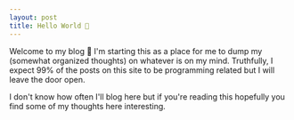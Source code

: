 ```yaml
---
layout: post
title: Hello World 👋
---
```


Welcome to my blog 🙂 I'm starting this as a place for me to dump my (somewhat organized thoughts) on whatever is on my mind. Truthfully, I expect 99% of the posts on this site to be programming related but I will leave the door open.

I don't know how often I'll blog here but if you're reading this hopefully you find some of my thoughts here interesting.
